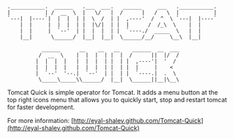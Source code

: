 ```
.___________.  ______   .___  ___.   ______     ___   .___________.
|           | /  __  \  |   \/   |  /      |   /   \  |           |
`---|  |----`|  |  |  | |  \  /  | |  ,----'  /  ^  \ `---|  |----`
    |  |     |  |  |  | |  |\/|  | |  |      /  /_\  \    |  |     
    |  |     |  `--'  | |  |  |  | |  `----./  _____  \   |  |     
    |__|      \______/  |__|  |__|  \______/__/     \__\  |__|     
                                                                   
           ______      __    __   __    ______  __  ___            
          /  __  \    |  |  |  | |  |  /      ||  |/  /            
         |  |  |  |   |  |  |  | |  | |  ,----'|  '  /             
         |  |  |  |   |  |  |  | |  | |  |     |    <              
         |  `--'  '--.|  `--'  | |  | |  `----.|  .  \             
          \_____\_____\\______/  |__|  \______||__|\__\            
```

Tomcat Quick is simple operator for Tomcat. It adds a menu button at the top right
icons menu that allows you to quickly start, stop and restart tomcat for faster
development.

For more information:
[http://eyal-shalev.github.com/Tomcat-Quick](http://eyal-shalev.github.com/Tomcat-Quick)
